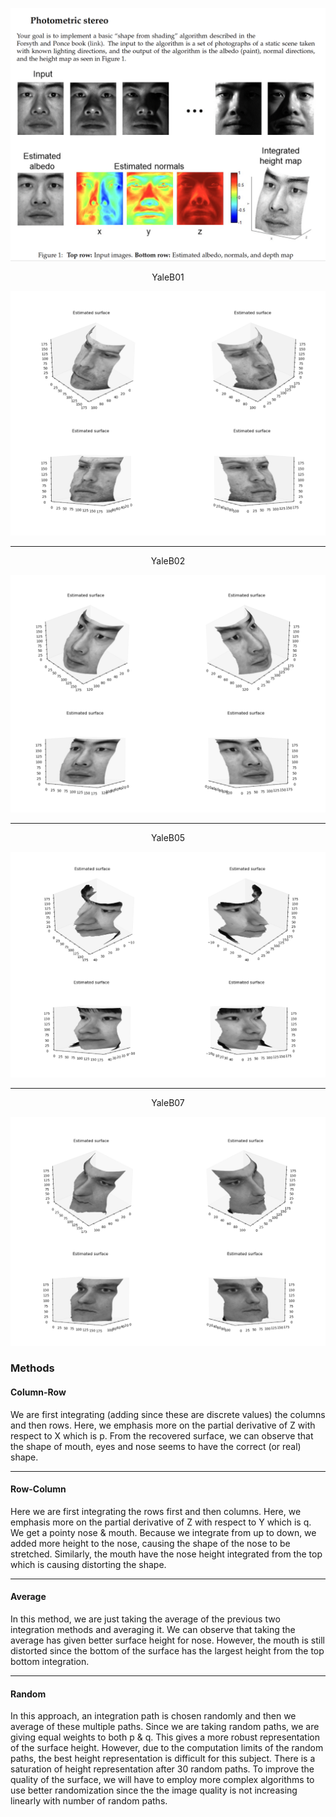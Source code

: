 ![Question](https://github.com/ykamoji/photometric-stereo/blob/main/img_refs/question.png?raw=true)

<div style="text-align: center;">YaleB01</div>

![one](https://github.com/ykamoji/photometric-stereo/blob/main/img_refs/YaleB01-col-row.png?raw=true)

<hr>

<div style="text-align: center;">YaleB02</div>

![two](https://github.com/ykamoji/photometric-stereo/blob/main/img_refs/YaleB02-col-row.png?raw=true)

<hr>

<div style="text-align: center;">YaleB05</div>

![two](https://github.com/ykamoji/photometric-stereo/blob/main/img_refs/YaleB05-random.png?raw=true)

<hr>

<div style="text-align: center;">YaleB07</div>

![two](https://github.com/ykamoji/photometric-stereo/blob/main/img_refs/YaleB07-random.png?raw=true)

### Methods
#### Column-Row
We are first integrating (adding since these are discrete values) the columns and then rows. Here, we emphasis
more on the partial derivative of Z with respect to X which is p. From the recovered surface, we can observe that
the shape of mouth, eyes and nose seems to have the correct (or real) shape.

<hr>

#### Row-Column
Here we are first integrating the rows first and then columns. Here, we emphasis more on the partial derivative of
Z with respect to Y which is q. We get a pointy nose & mouth. Because we integrate from up to down, we added
more height to the nose, causing the shape of the nose to be stretched. Similarly, the mouth have the nose height
integrated from the top which is causing distorting the shape.

<hr>

#### Average

In this method, we are just taking the average of the previous two integration methods and averaging it. We can
observe that taking the average has given better surface height for nose. However, the mouth is still distorted since
the bottom of the surface has the largest height from the top bottom integration.

<hr>

#### Random

In this approach, an integration path is chosen randomly and then we average of these multiple paths. Since we
are taking random paths, we are giving equal weights to both p & q. This gives a more robust representation of
the surface height. However, due to the computation limits of the random paths, the best height representation
is difficult for this subject. There is a saturation of height representation after 30 random paths. To improve the
quality of the surface, we will have to employ more complex algorithms to use better randomization since the the
image quality is not increasing linearly with number of random paths.